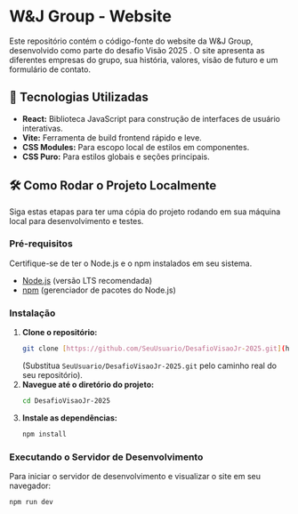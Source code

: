 # W&J Group - Website

Este repositório contém o código-fonte do website da W&J Group, desenvolvido como parte do desafio Visão 2025 . O site apresenta as diferentes empresas do grupo, sua história, valores, visão de futuro e um formulário de contato.

## 🚀 Tecnologias Utilizadas

* **React:** Biblioteca JavaScript para construção de interfaces de usuário interativas.
* **Vite:** Ferramenta de build frontend rápido e leve.
* **CSS Modules:** Para escopo local de estilos em componentes.
* **CSS Puro:** Para estilos globais e seções principais.

## 🛠️ Como Rodar o Projeto Localmente

Siga estas etapas para ter uma cópia do projeto rodando em sua máquina local para desenvolvimento e testes.

### Pré-requisitos

Certifique-se de ter o Node.js e o npm instalados em seu sistema.

* [Node.js](https://nodejs.org/) (versão LTS recomendada)
* [npm](https://www.npmjs.com/) (gerenciador de pacotes do Node.js)

### Instalação

1.  **Clone o repositório:**
    ```bash
    git clone [https://github.com/SeuUsuario/DesafioVisaoJr-2025.git](https://github.com/SeuUsuario/DesafioVisaoJr-2025.git)
    ```
    (Substitua `SeuUsuario/DesafioVisaoJr-2025.git` pelo caminho real do seu repositório).
2.  **Navegue até o diretório do projeto:**
    ```bash
    cd DesafioVisaoJr-2025
    ```
3.  **Instale as dependências:**
    ```bash
    npm install
    ```

### Executando o Servidor de Desenvolvimento

Para iniciar o servidor de desenvolvimento e visualizar o site em seu navegador:

```bash
npm run dev
